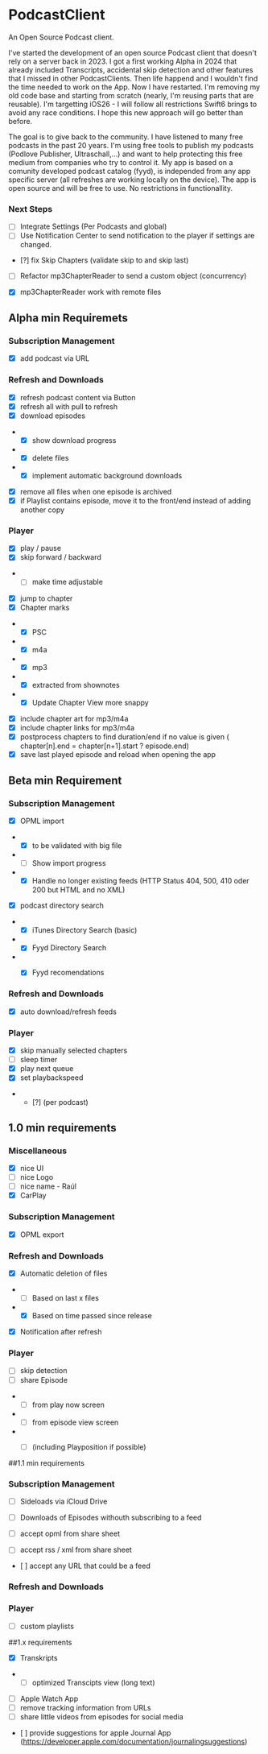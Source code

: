 # PodcastClient
An Open Source Podcast client. 

I've started the development of an open source Podcast client that doesn't rely on a server back in 2023. I got a first working Alpha in 2024 that already included Transcripts, accidental skip detection and other features that I missed in other PodcastClients. Then life happend and I wouldn't find the time needed to work on the App. Now I have restarted. I'm removing my old code base and starting from scratch (nearly, I'm reusing parts that are reusable). I'm targetting iOS26 - I will follow all restrictions Swift6 brings to avoid any race conditions. I hope this new approach will go better than before. 

The goal is to give back to the community. I have listened to many free podcasts in the past 20 years. I'm using free tools to publish my podcasts (Podlove Publisher, Ultraschall,…) and want to help protecting this free medium from companies who try to control it. My app is based on a comunity developed podcast catalog (fyyd), is independed from any app specific server (all refreshes are working locally on the device). The app is open source and will be free to use. No restrictions in functionallity.


### Next Steps

- [ ] Integrate Settings (Per Podcasts and global)
- [ ] Use Notification Center to send notification to the player if settings are changed.

- [?] fix Skip Chapters (validate skip to and skip last)

- [ ] Refactor mp3ChapterReader to send a custom object (concurrency)
- [x] mp3ChapterReader work with remote files



## Alpha min Requiremets

### Subscription Management
- [x] add podcast via URL

### Refresh and Downloads
- [x] refresh podcast content via Button
- [x] refresh all with pull to refresh
- [x] download episodes
- - [x] show download progress
- - [x] delete files
- - [x] implement automatic background downloads
- [x] remove all files when one episode is archived 
- [x] if Playlist contains episode, move it to the front/end instead of adding another copy

### Player
- [x] play / pause
- [x] skip forward / backward
- - [ ] make time adjustable
- [x] jump to chapter
- [x] Chapter marks
- - [x] PSC
- - [x] m4a
- - [x] mp3
- - [x] extracted from shownotes
- - [x] Update Chapter View more snappy
- [x] include chapter art for mp3/m4a
- [x] include chapter links for mp3/m4a
- [x] postprocess chapters to find duration/end if no value is given ( chapter[n].end = chapter[n+1].start ? episode.end)
- [x] save last played episode and reload when opening the app

## Beta min Requirement

### Subscription Management
- [x] OPML import
- - [x] to be validated with big file
- - [ ] Show import progress
- - [x] Handle no longer existing feeds (HTTP Status 404, 500, 410 oder 200 but HTML and no XML)
- [x] podcast directory search
- - [x] iTunes Directory Search (basic)
- - [x] Fyyd Directory Search
- - [x] Fyyd recomendations


### Refresh and Downloads
- [x] auto download/refresh feeds

### Player
- [x] skip manually selected chapters
- [ ] sleep timer
- [x] play next queue
- [x] set playbackspeed
- - [?] (per podcast)



## 1.0 min requirements

### Miscellaneous
- [x] nice UI
- [ ] nice Logo
- [ ] nice name - Raúl
- [x] CarPlay

### Subscription Management
- [x] OPML export




### Refresh and Downloads
- [x] Automatic deletion of files
- - [ ] Based on last x files
- - [x] Based on time passed since release 
- [x] Notification after refresh

### Player
- [ ] skip detection
- [ ] share Episode
- - [ ] from play now screen
- - [ ] from episode view screen
- - [ ] (including Playposition if possible)




##1.1 min requirements 

### Subscription Management
- [ ] Sideloads via iCloud Drive
- [ ] Downloads of Episodes withouth subscribing to a feed

- [ ] accept opml from share sheet
- [ ] accept rss / xml from share sheet 
- [ ] accept any URL that could be a feed

### Refresh and Downloads

### Player

- [ ] custom playlists


##1.x requirements
- [x] Transkripts
-   -  [ ] optimized Transcipts view (long text)
- [ ] Apple Watch App
- [ ] remove tracking information from URLs
- [ ] share little videos from episodes for social media
- [ ] provide suggestions for apple Journal App (https://developer.apple.com/documentation/journalingsuggestions)
